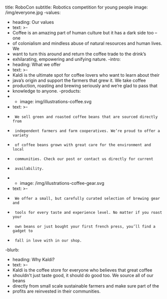  title: RoboCon
  subtitle: Robotics competition for young people
  image: /img/everyone.jpg
-values:
 -  heading: Our values
 -  text: >-
 -    Coffee is an amazing part of human culture but it has a dark side too – one
 -    of colonialism and mindless abuse of natural resources and human lives. We
 -    want to turn this around and return the coffee trade to the drink’s
 -    exhilarating, empowering and unifying nature.
 -intro:
 -  heading: What we offer
 -  text: >-
 -    Kaldi is the ultimate spot for coffee lovers who want to learn about their
 -    java’s origin and support the farmers that grew it. We take coffee
 -    production, roasting and brewing seriously and we’re glad to pass that
 -    knowledge to anyone.
 -products:
 -  - image: img/illustrations-coffee.svg
 -    text: >-
 -      We sell green and roasted coffee beans that are sourced directly from
 -      independent farmers and farm cooperatives. We’re proud to offer a variety
 -      of coffee beans grown with great care for the environment and local
 -      communities. Check our post or contact us directly for current
 -      availability.
 -  - image: /img/illustrations-coffee-gear.svg
 -    text: >-
 -      We offer a small, but carefully curated selection of brewing gear and
 -      tools for every taste and experience level. No matter if you roast your
 -      own beans or just bought your first french press, you’ll find a gadget to
 -      fall in love with in our shop.
  -blurb:
  -  heading: Why Kaldi?
  -  text: >-
  -    Kaldi is the coffee store for everyone who believes that great coffee
  -    shouldn't just taste good, it should do good too. We source all of our beans
  -    directly from small scale sustainable farmers and make sure part of the
  -    profits are reinvested in their communities.